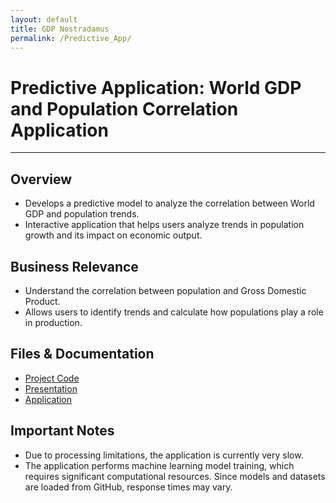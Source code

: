 ```yaml
---
layout: default
title: GDP Nostradamus
permalink: /Predictive_App/
---
```


# Predictive Application: World GDP and Population Correlation Application

---

<div class="project-detail-section">
    <h2>Overview</h2>
    <ul>
      <li>Develops a predictive model to analyze the correlation between World GDP and population trends.</li>
      <li>Interactive application that helps users analyze trends in population growth and its impact on economic output.</li>
</div>

<div class="project-detail-section">
    <h2>Business Relevance</h2>
    <ul>
        <li>Understand the correlation between population and Gross Domestic Product.</li>
        <li>Allows users to identify trends and calculate how populations play a role in production.</li>
    </ul>
</div>

<div class="project-detail-section">
    <h2>Files & Documentation</h2>
    <ul>
        <li><a href="../Predictive_App/DSC400_FinalApp_Trimble.py">Project Code</a></li>
        <li><a href="[Presentation](../Predictive_App/World%20GDP%20and%20Population%20Correlation%20Application.pptx)">Presentation</a></li>
        <li><a href="https://gdp-nostradamus.streamlit.app/">Application</a></li>
    </ul>
</div>

<div class="project-detail-section">
    <h2>Important Notes</h2>
    <ul>
        <li>Due to processing limitations, the application is currently very slow.</li>
        <li>The application performs machine learning model training, which requires significant computational resources. Since models and datasets are loaded from GitHub, response times may vary.</li>
    </ul>
</div>
